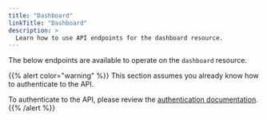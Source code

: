 ```yaml
---
title: "Dashboard"
linkTitle: "Dashboard"
description: >
  Learn how to use API endpoints for the dashboard resource.
---
```


The below endpoints are available to operate on the `dashboard` resource.

{{% alert color="warning" %}}
This section assumes you already know how to authenticate to the API.

To authenticate to the API, please review the [authentication documentation](/docs/reference/api/authentication/).
{{% /alert %}}